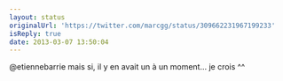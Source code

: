 ```yaml
---
layout: status
originalUrl: 'https://twitter.com/marcgg/status/309662231967199233'
isReply: true
date: 2013-03-07 13:50:04
---
```


@etiennebarrie mais si, il y en avait un à un moment… je crois ^^
